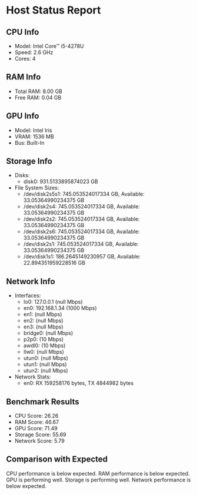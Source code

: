 
# Host Status Report

## CPU Info
- Model: Intel Core™ i5-4278U
- Speed: 2.6 GHz
- Cores: 4

## RAM Info
- Total RAM: 8.00 GB
- Free RAM: 0.04 GB

## GPU Info
- Model: Intel Iris
- VRAM: 1536 MB
- Bus: Built-In

## Storage Info
- Disks: 
  - disk0: 931.5133895874023 GB
- File System Sizes:
  - /dev/disk2s5s1: 745.053524017334 GB, Available: 33.05364990234375 GB
  - /dev/disk2s4: 745.053524017334 GB, Available: 33.05364990234375 GB
  - /dev/disk2s2: 745.053524017334 GB, Available: 33.05364990234375 GB
  - /dev/disk2s6: 745.053524017334 GB, Available: 33.05364990234375 GB
  - /dev/disk2s1: 745.053524017334 GB, Available: 33.05364990234375 GB
  - /dev/disk1s1: 186.2645149230957 GB, Available: 22.894351959228516 GB

## Network Info
- Interfaces:
  - lo0: 127.0.0.1 (null Mbps)
  - en0: 192.168.1.34 (1000 Mbps)
  - en1:  (null Mbps)
  - en2:  (null Mbps)
  - en3:  (null Mbps)
  - bridge0:  (null Mbps)
  - p2p0:  (10 Mbps)
  - awdl0:  (10 Mbps)
  - llw0:  (null Mbps)
  - utun0:  (null Mbps)
  - utun1:  (null Mbps)
  - utun2:  (null Mbps)
- Network Stats:
  - en0: RX 159258176 bytes, TX 4844982 bytes

## Benchmark Results
- CPU Score: 26.26
- RAM Score: 46.67
- GPU Score: 71.49
- Storage Score: 55.69
- Network Score: 5.79

## Comparison with Expected
CPU performance is below expected.
RAM performance is below expected.
GPU is performing well.
Storage is performing well.
Network performance is below expected.
        